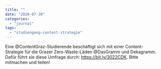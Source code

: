 ```yaml
---
title: ""
date: "2020-07-30"
categories: 
  - "journal"
tags: 
  - "studiengang-content-strategie"
---
```


Eine @ContentGraz-Studierende beschäftigt sich mit einer Content-Strategie für die Grazer Zero-Waste-Läden @DasGramm und Dekagramm. Dafür führt sie diese Umfrage durch: https://bit.ly/3022CDK. Bitte mitmachen und teilen!
